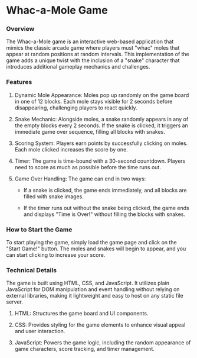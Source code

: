 # Whac-a-Mole Game

### Overview

The Whac-a-Mole game is an interactive web-based application that mimics the classic arcade game where players must "whac" moles that appear at random positions at random intervals. This implementation of the game adds a unique twist with the inclusion of a "snake" character that introduces additional gameplay mechanics and challenges.

### Features

1. Dynamic Mole Appearance: Moles pop up randomly on the game board in one of 12 blocks. Each mole stays visible for 2 seconds before disappearing, challenging players to react quickly.

2. Snake Mechanic: Alongside moles, a snake randomly appears in any of the empty blocks every 2 seconds. If the snake is clicked, it triggers an immediate game over sequence, filling all blocks with snakes.

3. Scoring System: Players earn points by successfully clicking on moles. Each mole clicked increases the score by one.

4. Timer: The game is time-bound with a 30-second countdown. Players need to score as much as possible before the time runs out.

5. Game Over Handling: The game can end in two ways:

    * If a snake is clicked, the game ends immediately, and all blocks are filled with snake images.

    * If the timer runs out without the snake being clicked, the game ends and displays "Time is Over!" without filling the blocks with snakes.

### How to Start the Game

To start playing the game, simply load the game page and click on the "Start Game!" button. The moles and snakes will begin to appear, and you can start clicking to increase your score.

### Technical Details

The game is built using HTML, CSS, and JavaScript. It utilizes plain JavaScript for DOM manipulation and event handling without relying on external libraries, making it lightweight and easy to host on any static file server.

1. HTML: Structures the game board and UI components.

2. CSS: Provides styling for the game elements to enhance visual appeal and user interaction.

3. JavaScript: Powers the game logic, including the random appearance of game characters, score tracking, and timer management.



